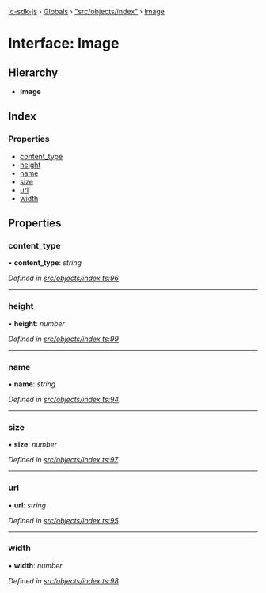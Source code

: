 [lc-sdk-js](../README.md) › [Globals](../globals.md) › ["src/objects/index"](../modules/_src_objects_index_.md) › [Image](_src_objects_index_.image.md)

# Interface: Image

## Hierarchy

* **Image**

## Index

### Properties

* [content_type](_src_objects_index_.image.md#content_type)
* [height](_src_objects_index_.image.md#height)
* [name](_src_objects_index_.image.md#name)
* [size](_src_objects_index_.image.md#size)
* [url](_src_objects_index_.image.md#url)
* [width](_src_objects_index_.image.md#width)

## Properties

###  content_type

• **content_type**: *string*

*Defined in [src/objects/index.ts:96](https://github.com/livechat/lc-sdk-js/blob/38eeefe/src/objects/index.ts#L96)*

___

###  height

• **height**: *number*

*Defined in [src/objects/index.ts:99](https://github.com/livechat/lc-sdk-js/blob/38eeefe/src/objects/index.ts#L99)*

___

###  name

• **name**: *string*

*Defined in [src/objects/index.ts:94](https://github.com/livechat/lc-sdk-js/blob/38eeefe/src/objects/index.ts#L94)*

___

###  size

• **size**: *number*

*Defined in [src/objects/index.ts:97](https://github.com/livechat/lc-sdk-js/blob/38eeefe/src/objects/index.ts#L97)*

___

###  url

• **url**: *string*

*Defined in [src/objects/index.ts:95](https://github.com/livechat/lc-sdk-js/blob/38eeefe/src/objects/index.ts#L95)*

___

###  width

• **width**: *number*

*Defined in [src/objects/index.ts:98](https://github.com/livechat/lc-sdk-js/blob/38eeefe/src/objects/index.ts#L98)*
